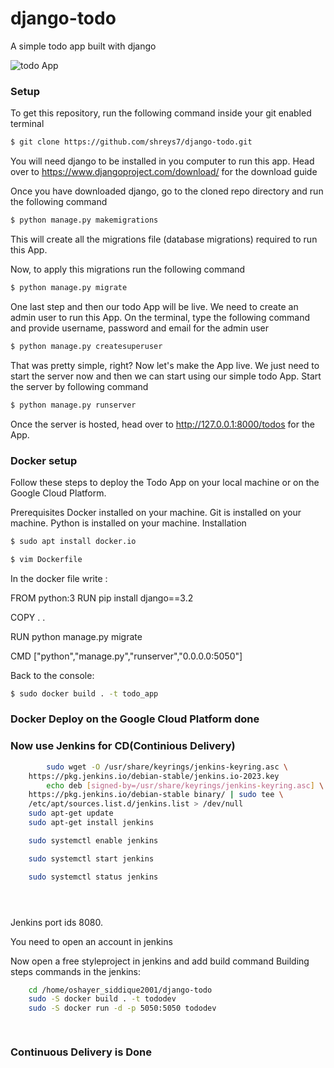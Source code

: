 # django-todo
A simple todo app built with django

![todo App](https://raw.githubusercontent.com/shreys7/django-todo/develop/staticfiles/todoApp.png)
### Setup
To get this repository, run the following command inside your git enabled terminal
```bash
$ git clone https://github.com/shreys7/django-todo.git
```
You will need django to be installed in you computer to run this app. Head over to https://www.djangoproject.com/download/ for the download guide

Once you have downloaded django, go to the cloned repo directory and run the following command

```bash
$ python manage.py makemigrations
```

This will create all the migrations file (database migrations) required to run this App.

Now, to apply this migrations run the following command
```bash
$ python manage.py migrate
```

One last step and then our todo App will be live. We need to create an admin user to run this App. On the terminal, type the following command and provide username, password and email for the admin user
```bash
$ python manage.py createsuperuser
```

That was pretty simple, right? Now let's make the App live. We just need to start the server now and then we can start using our simple todo App. Start the server by following command

```bash
$ python manage.py runserver
```

Once the server is hosted, head over to http://127.0.0.1:8000/todos for the App.

### Docker setup
Follow these steps to deploy the Todo App on your local machine or on the Google Cloud Platform.

Prerequisites
Docker installed on your machine.
Git is installed on your machine.
Python is installed on your machine.
Installation

```bash
$ sudo apt install docker.io
```

```bash
$ vim Dockerfile
```
In the docker file write : 

  FROM python:3
  RUN pip install django==3.2

  COPY . .

  RUN python manage.py migrate

  CMD ["python","manage.py","runserver","0.0.0.0:5050"]


Back to the console:  
```bash
$ sudo docker build . -t todo_app
```

###  Docker Deploy on the Google Cloud Platform done

###  Now use Jenkins for CD(Continious Delivery)


```bash
    	sudo wget -O /usr/share/keyrings/jenkins-keyring.asc \
  	https://pkg.jenkins.io/debian-stable/jenkins.io-2023.key
    	echo deb [signed-by=/usr/share/keyrings/jenkins-keyring.asc] \
  	https://pkg.jenkins.io/debian-stable binary/ | sudo tee \
  	/etc/apt/sources.list.d/jenkins.list > /dev/null
  	sudo apt-get update
	sudo apt-get install jenkins

  	sudo systemctl enable jenkins

	sudo systemctl start jenkins

	sudo systemctl status jenkins





```


Jenkins port ids 8080.

You need to open an account in jenkins

Now open a free styleproject in jenkins and add build command
	Building steps commands in the jenkins:
```bash
	cd /home/oshayer_siddique2001/django-todo
	sudo -S docker build . -t tododev
	sudo -S docker run -d -p 5050:5050 tododev

	
```
### Continuous Delivery is Done




 












  

  



